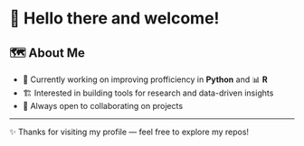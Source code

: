 # 👋 Hello there and welcome!

## 🗺️ About Me
- 🐍 Currently working on improving profficiency in **Python** and 📊 **R**
- 🏗️ Interested in building tools for research and data-driven insights
- 🤝 Always open to collaborating on projects

---

✨ Thanks for visiting my profile — feel free to explore my repos!



<!--
**danux3/danux3** is a ✨ _special_ ✨ repository because its `README.md` (this file) appears on your GitHub profile.

Here are some ideas to get you started:

- 🔭 I’m currently working on ...
- 🌱 I’m currently learning ...
- 👯 I’m looking to collaborate on ...
- 🤔 I’m looking for help with ...
- 💬 Ask me about ...
- 📫 How to reach me: ...
- 😄 Pronouns: ...
- ⚡ Fun fact: ...
-->

